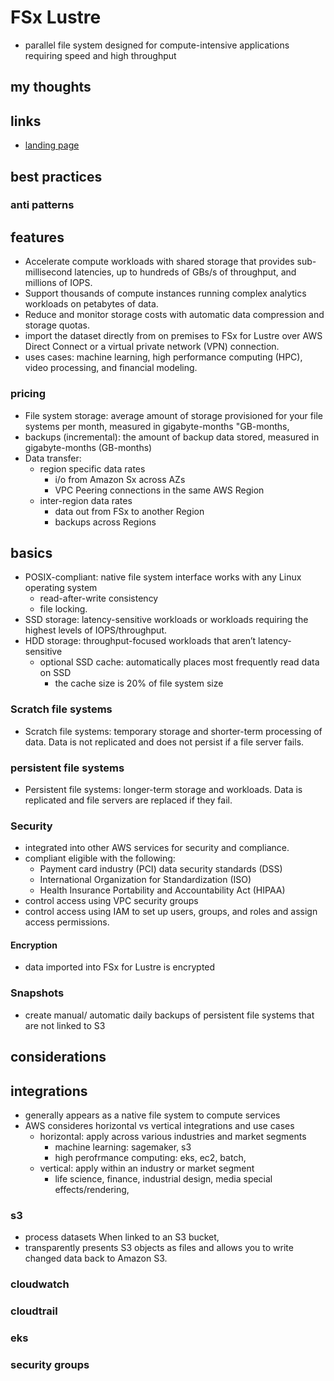 # FSx Lustre

- parallel file system designed for compute-intensive applications requiring speed and high throughput

## my thoughts

## links

- [landing page](https://aws.amazon.com/fsx/lustre/)

## best practices

### anti patterns

## features

- Accelerate compute workloads with shared storage that provides sub-millisecond latencies, up to hundreds of GBs/s of throughput, and millions of IOPS.
- Support thousands of compute instances running complex analytics workloads on petabytes of data.
- Reduce and monitor storage costs with automatic data compression and storage quotas.
- import the dataset directly from on premises to FSx for Lustre over AWS Direct Connect or a virtual private network (VPN) connection.
- uses cases: machine learning, high performance computing (HPC), video processing, and financial modeling.

### pricing

- File system storage: average amount of storage provisioned for your file systems per month, measured in gigabyte-months "GB-months,
- backups (incremental): the amount of backup data stored, measured in gigabyte-months (GB-months)
- Data transfer:
  - region specific data rates
    - i/o from Amazon Sx across AZs
    - VPC Peering connections in the same AWS Region
  - inter-region data rates
    - data out from FSx to another Region
    - backups across Regions

## basics

- POSIX-compliant: native file system interface works with any Linux operating system
  - read-after-write consistency
  - file locking.
- SSD storage: latency-sensitive workloads or workloads requiring the highest levels of IOPS/throughput.
- HDD storage: throughput-focused workloads that aren’t latency-sensitive
  - optional SSD cache: automatically places most frequently read data on SSD
    - the cache size is 20% of file system size

### Scratch file systems

- Scratch file systems: temporary storage and shorter-term processing of data. Data is not replicated and does not persist if a file server fails.

### persistent file systems

- Persistent file systems: longer-term storage and workloads. Data is replicated and file servers are replaced if they fail.

### Security

- integrated into other AWS services for security and compliance.
- compliant eligible with the following:
  - Payment card industry (PCI) data security standards (DSS)
  - International Organization for Standardization (ISO)
  - Health Insurance Portability and Accountability Act (HIPAA)
- control access using VPC security groups
- control access using IAM to set up users, groups, and roles and assign access permissions.

#### Encryption

- data imported into FSx for Lustre is encrypted

### Snapshots

- create manual/ automatic daily backups of persistent file systems that are not linked to S3

## considerations

## integrations

- generally appears as a native file system to compute services
- AWS consideres horizontal vs vertical integrations and use cases
  - horizontal: apply across various industries and market segments
    - machine learning: sagemaker, s3
    - high perofrmance computing: eks, ec2, batch,
  - vertical: apply within an industry or market segment
    - life science, finance, industrial design, media special effects/rendering,

### s3

- process datasets When linked to an S3 bucket,
- transparently presents S3 objects as files and allows you to write changed data back to Amazon S3.

### cloudwatch

### cloudtrail

### eks

### security groups
